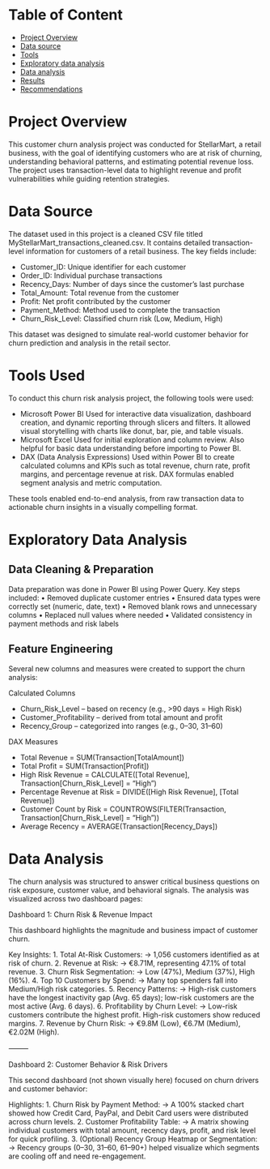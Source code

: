 # Table of Content
- [Project Overview](https://github.com/noelarinze/StellarMart-Churn-Risk-Analysis/edit/main/README.md#Project-Overview) 
- [Data source](https://github.com/noelarinze/StellarMart-Churn-Risk-Analysis/edit/main/README.md#Data-source)
- [Tools](https://github.com/noelarinze/StellarMart-Churn-Risk-Analysis/edit/main/README.md#tools)
- [Exploratory data analysis](https://github.com/noelarinze/StellarMart-Churn-Risk-Analysis/edit/main/README.md#exploratory-data-analysis)
- [Data analysis](https://github.com/noelarinze/StellarMart-Churn-Risk-Analysis/edit/main/README.md#data-analysis)
- [Results](https://github.com/noelarinze/StellarMart-Churn-Risk-Analysis/edit/main/README.md#results)
- [Recommendations](https://github.com/noelarinze/StellarMart-Churn-Risk-Analysis/edit/main/README.md#recommendations)
# Project Overview

This customer churn analysis project was conducted for StellarMart, a retail business, with the goal of identifying customers who are at risk of churning, understanding behavioral patterns, and estimating potential revenue loss. The project uses transaction-level data to highlight revenue and profit vulnerabilities while guiding retention strategies.

# Data Source

The dataset used in this project is a cleaned CSV file titled MyStellarMart_transactions_cleaned.csv. It contains detailed transaction-level information for customers of a retail business. The key fields include:
- Customer_ID: Unique identifier for each customer
- Order_ID: Individual purchase transactions
- Recency_Days: Number of days since the customer’s last purchase
- Total_Amount: Total revenue from the customer
- Profit: Net profit contributed by the customer
- Payment_Method: Method used to complete the transaction
- Churn_Risk_Level: Classified churn risk (Low, Medium, High)

This dataset was designed to simulate real-world customer behavior for churn prediction and analysis in the retail sector.
# Tools Used

To conduct this churn risk analysis project, the following tools were used:
- Microsoft Power BI
Used for interactive data visualization, dashboard creation, and dynamic reporting through slicers and filters. It allowed visual storytelling with charts like donut, bar, pie, and table visuals.
- Microsoft Excel
Used for initial exploration and column review. Also helpful for basic data understanding before importing to Power BI.
- DAX (Data Analysis Expressions)
Used within Power BI to create calculated columns and KPIs such as total revenue, churn rate, profit margins, and percentage revenue at risk. DAX formulas enabled segment analysis and metric computation.

These tools enabled end-to-end analysis, from raw transaction data to actionable churn insights in a visually compelling format.
# Exploratory Data Analysis

## Data Cleaning & Preparation

Data preparation was done in Power BI using Power Query. Key steps included:
	•	Removed duplicate customer entries
	•	Ensured data types were correctly set (numeric, date, text)
	•	Removed blank rows and unnecessary columns
	•	Replaced null values where needed
	•	Validated consistency in payment methods and risk labels

## Feature Engineering

Several new columns and measures were created to support the churn analysis:

Calculated Columns
- Churn_Risk_Level – based on recency (e.g., >90 days = High Risk)
- Customer_Profitability – derived from total amount and profit
- Recency_Group – categorized into ranges (e.g., 0–30, 31–60)

DAX Measures
- Total Revenue = SUM(Transaction[TotalAmount])
- Total Profit = SUM(Transaction[Profit])
- High Risk Revenue = CALCULATE([Total Revenue], Transaction[Churn_Risk_Level] = “High”)
- Percentage Revenue at Risk = DIVIDE([High Risk Revenue], [Total Revenue])
- Customer Count by Risk = COUNTROWS(FILTER(Transaction, Transaction[Churn_Risk_Level] = “High”))
- Average Recency = AVERAGE(Transaction[Recency_Days])

# Data Analysis

The churn analysis was structured to answer critical business questions on risk exposure, customer value, and behavioral signals. The analysis was visualized across two dashboard pages:

Dashboard 1: Churn Risk & Revenue Impact

This dashboard highlights the magnitude and business impact of customer churn.

Key Insights:
	1.	Total At-Risk Customers:
→ 1,056 customers identified as at risk of churn.
	2.	Revenue at Risk:
→ €8.71M, representing 47.1% of total revenue.
	3.	Churn Risk Segmentation:
→ Low (47%), Medium (37%), High (16%).
	4.	Top 10 Customers by Spend:
→ Many top spenders fall into Medium/High risk categories.
	5.	Recency Patterns:
→ High-risk customers have the longest inactivity gap (Avg. 65 days); low-risk customers are the most active (Avg. 6 days).
	6.	Profitability by Churn Level:
→ Low-risk customers contribute the highest profit. High-risk customers show reduced margins.
	7.	Revenue by Churn Risk:
→ €9.8M (Low), €6.7M (Medium), €2.02M (High).

⸻

Dashboard 2: Customer Behavior & Risk Drivers

This second dashboard (not shown visually here) focused on churn drivers and customer behavior:

Highlights:
	1.	Churn Risk by Payment Method:
→ A 100% stacked chart showed how Credit Card, PayPal, and Debit Card users were distributed across churn levels.
	2.	Customer Profitability Table:
→ A matrix showing individual customers with total amount, recency days, profit, and risk level for quick profiling.
	3.	(Optional) Recency Group Heatmap or Segmentation:
→ Recency groups (0–30, 31–60, 61–90+) helped visualize which segments are cooling off and need re-engagement.
